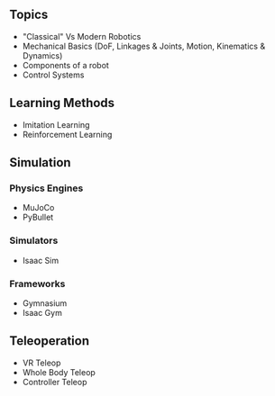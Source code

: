 ## Topics

- "Classical" Vs Modern Robotics
- Mechanical Basics (DoF, Linkages & Joints, Motion, Kinematics & Dynamics)
- Components of a robot
- Control Systems

## Learning Methods
- Imitation Learning
- Reinforcement Learning

## Simulation

### Physics Engines
- MuJoCo
- PyBullet

### Simulators
- Isaac Sim

### Frameworks
- Gymnasium
- Isaac Gym

## Teleoperation
- VR Teleop
- Whole Body Teleop
- Controller Teleop




